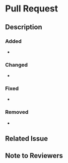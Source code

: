 # Pull Request

## Description

<!-- Provide a brief description of the changes in this PR -->

### Added
- <!-- List new features added in this PR (if any) -->

### Changed
- <!-- List changes made in this PR (if any) -->

### Fixed
- <!-- List bugs fixed in this PR (if any) -->

### Removed
- <!-- List features removed in this PR (if any) -->

## Related Issue
<!-- If this PR addresses a specific issue, please provide the issue number here (if any) -->

## Note to Reviewers
<!-- Any special instructions for reviewers, such as testing steps or areas of focus -->